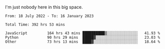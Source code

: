 I'm just nobody here in this big space.


<!--START_SECTION:waka-->

```text
From: 18 July 2022 - To: 16 January 2023

Total Time: 392 hrs 53 mins

JavaScript         164 hrs 43 mins ██████████▒░░░░░░░░░░░░░░   41.93 %
Python             90 hrs 29 mins  █████▓░░░░░░░░░░░░░░░░░░░   23.03 %
Other              73 hrs 13 mins  ████▓░░░░░░░░░░░░░░░░░░░░   18.64 %
```

<!--END_SECTION:waka-->
